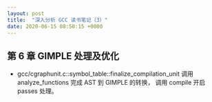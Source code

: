 ```yaml
---
layout: post
title:  "深入分析 GCC 读书笔记（3）"
date: 2020-06-15 08:50:15 +0000   
---
```


第 6 章 GIMPLE 处理及优化
--------------------------------

* gcc/cgraphunit.c::symbol_table::finalize_compilation_unit
  调用 analyze_functions 完成 AST 到 GIMPLE 的转换，
  调用 compile 开启 passes 处理。
